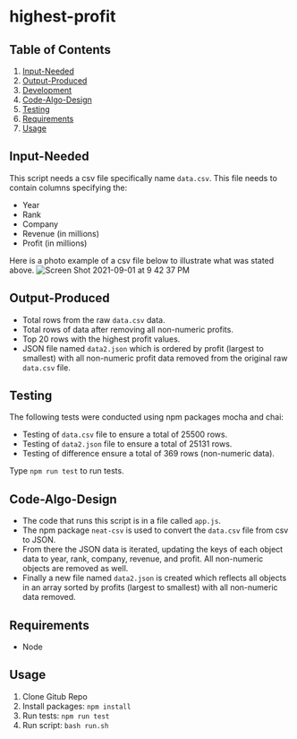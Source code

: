 # highest-profit

## Table of Contents

1. [Input-Needed](#Input-Needed)
2. [Output-Produced](#Output-Produced)
3. [Development](#Development)
4. [Code-Algo-Design](#Code-Algo-Design)
5. [Testing](#Testing)
6. [Requirements](#Requirements)
7. [Usage](#Usage)

## Input-Needed

This script needs a csv file specifically name ```data.csv```. This file needs to contain columns specifying the:

 - Year
 - Rank
 - Company
 - Revenue (in millions)
 - Profit (in millions)

Here is a photo example of a csv file below to illustrate what was stated above.
 ![Screen Shot 2021-09-01 at 9 42 37 PM](https://user-images.githubusercontent.com/31682285/131783008-7b3b9051-37c9-4376-8b48-39fd5578cdb7.png)


## Output-Produced
- Total rows from the raw ```data.csv``` data.
- Total rows of data after removing all non-numeric profits.
- Top 20 rows with the highest profit values.
- JSON file named ```data2.json``` which is ordered by profit (largest to smallest) with all non-numeric profit data removed from the original raw ```data.csv``` file.

## Testing
The following tests were conducted using npm packages mocha and chai:
- Testing of ```data.csv``` file to ensure a total of 25500 rows.
- Testing of ```data2.json``` file to ensure a total of 25131 rows.
- Testing of difference ensure a total of 369 rows (non-numeric data).

Type ```npm run test``` to run tests.

## Code-Algo-Design
- The code that runs this script is in a file called ```app.js```.
- The npm package ```neat-csv``` is used to convert the ```data.csv``` file from csv to JSON.
- From there the JSON data is iterated, updating the keys of each object data to year, rank, company, revenue, and profit. All non-numeric objects are removed as well.
- Finally a new file named ```data2.json``` is created which reflects all objects in an array sorted by profits (largest to smallest) with all non-numeric data removed.

## Requirements
- Node

## Usage
1. Clone Gitub Repo
2. Install packages: ```npm install```
3. Run tests: ```npm run test```
4. Run script: ```bash run.sh```
